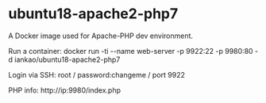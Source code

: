 # ubuntu18-apache2-php7

A Docker image used for Apache-PHP dev environment.

Run a container:
docker run -ti --name web-server -p 9922:22 -p 9980:80 -d iankao/ubuntu18-apache2-php7

Login via SSH:
root / password:changeme / port 9922

PHP info:
http://ip:9980/index.php